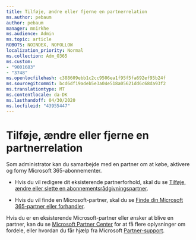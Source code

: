 ```yaml
---
title: Tilføje, ændre eller fjerne en partnerrelation
ms.author: pebaum
author: pebaum
manager: mnirkhe
ms.audience: Admin
ms.topic: article
ROBOTS: NOINDEX, NOFOLLOW
localization_priority: Normal
ms.collection: Adm_O365
ms.custom:
- "9001683"
- "3748"
ms.openlocfilehash: c388609ebb1c2cc9506ea1f95f5fa692ef95b24f
ms.sourcegitcommit: bcd6df19adeb5e3a04e518a05621dd6c68da93f2
ms.translationtype: MT
ms.contentlocale: da-DK
ms.lasthandoff: 04/30/2020
ms.locfileid: "43955447"
---
```

# <a name="add-change-or-remove-a-partner-relationship"></a>Tilføje, ændre eller fjerne en partnerrelation

Som administrator kan du samarbejde med en partner om at købe, aktivere og forny Microsoft 365-abonnementer. 

- Hvis du vil redigere dit eksisterende partnerforhold, skal du se [Tilføje, ændre eller slette en abonnementsrådgivningspartner](https://docs.microsoft.com/microsoft-365/admin/misc/add-partner?view=o365-worldwide).

- Hvis du vil finde en Microsoft-partner, skal du se [Finde din Microsoft 365-partner eller forhandler](https://docs.microsoft.com/microsoft-365/admin/manage/find-your-partner-or-reseller?view=o365-worldwide).

Hvis du er en eksisterende Microsoft-partner eller ønsker at blive en partner, kan du se [Microsoft Partner Center](https://support.microsoft.com/help/4499930/partner-center-overview) for at få flere oplysninger om fordele, eller hvordan du får hjælp fra Microsoft [Partner-support](https://aka.ms/partnersupport).

